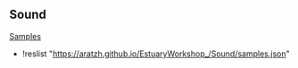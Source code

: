 ## Sound
[Samples](samples.json)

+ !reslist "https://aratzh.github.io/EstuaryWorkshop_/Sound/samples.json"
